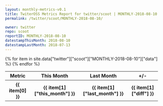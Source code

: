 ```yaml
---
layout: monthly-metrics-v0.1
title: TwiterOSS Metrics Report for twitter/scoot | MONTHLY-2018-08-10 | 2018-08-10
permalink: /twitter/scoot/MONTHLY-2018-08-10/

owner: twitter
repo: scoot
reportID: MONTHLY-2018-08-10
datestampThisMonth: 2018-08-10
datestampLastMonth: 2018-07-13
---
```


<table style="width: 100%">
    <tr>
        <th>Metric</th>
        <th>This Month</th>
        <th>Last Month</th>
        <th>+/-</th>
    </tr>
    {% for item in site.data["twitter"]["scoot"]["MONTHLY-2018-08-10"]["data"] %}
    <tr>
        <th>{{ item[0] }}</th>
        <th>{{ item[1]["this_month"] }}</th>
        <th>{{ item[1]["last_month"] }}</th>
        <th>{{ item[1]["diff"] }}</th>
    </tr>
    {% endfor %}
</table>

